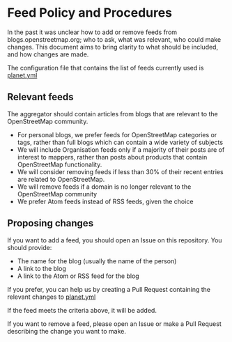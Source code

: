 # Feed Policy and Procedures

In the past it was unclear how to add or remove feeds from blogs.openstreetmap.org; who to ask, what was relevant, who could make changes. This document aims to bring clarity to what should be included, and how changes are made.

The configuration file that contains the list of feeds currently used is [planet.yml](planet.yml)

## Relevant feeds

The aggregator should contain articles from blogs that are relevant to the OpenStreetMap community.

* For personal blogs, we prefer feeds for OpenStreetMap categories or tags, rather than full blogs which can contain a wide variety of subjects
* We will include Organisation feeds only if a majority of their posts are of interest to mappers, rather than posts about products that contain OpenStreetMap functionality.
* We will consider removing feeds if less than 30% of their recent entries are related to OpenStreetMap.
* We will remove feeds if a domain is no longer relevant to the OpenStreetMap community
* We prefer Atom feeds instead of RSS feeds, given the choice

## Proposing changes

If you want to add a feed, you should open an Issue on this repository. You should provide:

* The name for the blog (usually the name of the person)
* A link to the blog
* A link to the Atom or RSS feed for the blog

If you prefer, you can help us by creating a Pull Request containing the relevant changes to [planet.yml](planet.yml)

If the feed meets the criteria above, it will be added.

If you want to remove a feed, please open an Issue or make a Pull Request describing the change you want to make.
